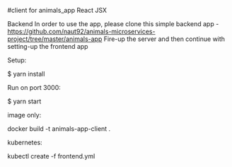 #client for animals_app React JSX

Backend
In order to use the app, please clone this simple backend app - https://github.com/naut92/animals-microservices-project/tree/master/animals-app Fire-up the server and then continue with setting-up the frontend app

Setup:

$ yarn install

Run on port 3000: 

$ yarn start

image only:

docker build -t animals-app-client .

kubernetes:

kubectl create -f frontend.yml